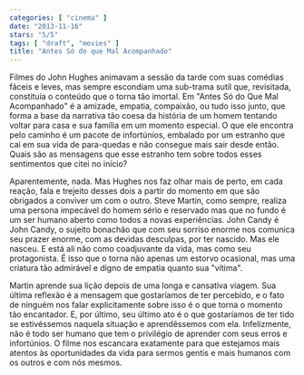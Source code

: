 ```yaml
---
categories: [ "cinema" ]
date: "2013-11-16"
stars: "5/5"
tags: [ "draft", "movies" ]
title: "Antes Só do que Mal Acompanhado"
---
```

Filmes do John Hughes animavam a sessão da tarde com suas comédias fáceis e leves, mas sempre escondiam uma sub-trama sutil que, revisitada, constituía o conteúdo que o torna tão imortal. Em "Antes Só do Que Mal Acompanhado" é a amizade, empatia, compaixão, ou tudo isso junto, que forma a base da narrativa tão coesa da história de um homem tentando voltar para casa e sua família em um momento especial. O que ele encontra pelo caminho é um pacote de infortúnios, embalado por um estranho que cai em sua vida de para-quedas e não consegue mais sair desde então. Quais são as mensagens que esse estranho tem sobre todos esses sentimentos que citei no início?

Aparentemente, nada. Mas Hughes nos faz olhar mais de perto, em cada reação, fala e trejeito desses dois a partir do momento em que são obrigados a conviver um com o outro. Steve Martin, como sempre, realiza uma persona impecável do homem sério e reservado mas que no fundo é um ser humano aberto como todos a novas experiências. John Candy é John Candy, o sujeito bonachão que com seu sorriso enorme nos comunica seu prazer enorme, com as devidas desculpas, por ter nascido. Mas ele nasceu. E está ali não como coadjuvante da vida, mas como seu protagonista. É isso que o torna não apenas um estorvo ocasional, mas uma criatura tão admirável e digno de empatia quanto sua "vítima".

Martin aprende sua lição depois de uma longa e cansativa viagem. Sua última reflexão é a mensagem que gostaríamos de ter percebido, e o fato de ninguém nos falar explicitamente sobre isso é o que torna o momento tão encantador. E, por último, seu último ato é o que gostaríamos de ter tido se estivéssemos naquela situação e aprendêssemos com ela. Infelizmente, não é todo ser humano que tem o privilégio de aprender com seus erros e infortúnios. O filme nos escancara exatamente para que estejamos mais atentos às oportunidades da vida para sermos gentis e mais humanos com os outros e com nós mesmos.

